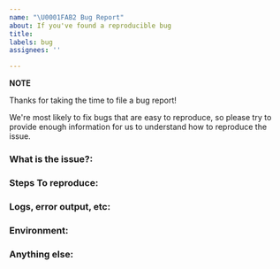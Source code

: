 ```yaml
---
name: "\U0001FAB2 Bug Report"
about: If you've found a reproducible bug
title: 
labels: bug
assignees: ''

---
```


**NOTE**

Thanks for taking the time to file a bug report!

We're most likely to fix bugs that are easy to reproduce, so please try
to provide enough information for us to understand how to reproduce the
issue. 

<!--
Note: Please search to see if an issue already exists for the bug you encountered.
-->

### What is the issue?:
<!-- A concise description of what you're experiencing. -->

### Steps To reproduce:
<!--
Example: steps to reproduce the behavior:
1. In this environment...
2. With this config...
3. Run '...'
4. See error...
-->

### Logs, error output, etc:
<!--
Please paste plain text of logs/error output
-->
### Environment:
<!--
Example:
- OS: Ubuntu 20.04
- Node: 13.14.0
- npm: 7.6.3
-->

### Anything else:
<!--
Links? References? Anything that will give us more context about the issue that you are encountering!
-->
